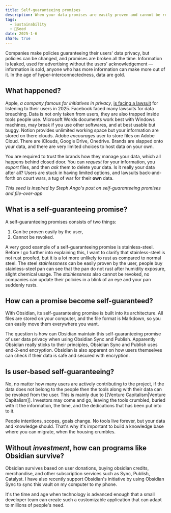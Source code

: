 ```yaml
---
title: Self-guaranteeing promises
description: When your data promises are easily proven and cannot be revoked
tags:
  - Sustainability
  - 🌱Seed
date: 2025-1-6
share: true
---
```

Companies make policies guaranteeing their users' data privacy, but policies can be changed, and promises are broken all the time. Information is leaked, used for advertising without the users' acknowledgement — information is sold, anyone who has more information can make more out of it. In the age of hyper-interconnectedness, data are gold. 
## What happened?

Apple, *a company famous for initiatives in privacy*, [is facing a lawsuit](https://www.cbsnews.com/news/apple-siri-lawsuit-settlement-iphone-eavesdropping-claim/) for listening to their users in 2025. Facebook faced many lawsuits for data breaching. Data is not only taken from users, they are also trapped inside tools people use. Microsoft Words documents work best with Windows machines, may break if you use other softwares, and at best usable but buggy. Notion provides unlimited working space but your information are stored on there clouds. Adobe *encourages* user to store files on Adobe Cloud. There are iClouds, Google Drive, Onedrive. Brands are slapped onto your data, and there are very limited choices to host data on your own. 

You are required to trust the brands how they manage your data, which all happens behind closed door. You can *request* for your information, you *export* files, and then *ask* them to delete your data. Is it really your data after all? Users are stuck in having limited options, and lawsuits back-and-forth on court wars, a tug of war for their **own** data. 

*This seed is inspired by Steph Ango's post on self-guaranteeing promises and file-over-app*
## What is a self-guaranteeing promise?

A self-guaranteeing promises consists of two things: 
1. Can be proven easily by the user,
2. Cannot be revoked.

A very good example of a self-guaranteeing promise is stainless-steel. Before I go further into explaining this, I want to clarify that stainless-steel is not rust proofed, but it is a lot more unlikely to rust as compared to normal steel. The steel *stainlessness* can be easily proven by the user, people buy stainless-steel pan can see that the pan do not rust after humidity exposure, slight chemical usage. The *stainlessness* also cannot be revoked, no companies can update their policies in a blink of an eye and your pan suddenly rusts. 
## How can a promise become self-guaranteed?

With Obsidian, its self-guaranteeing promise is built into its architecture. All files are stored on your computer, and the file format is Markdown, so you can easily move them everywhere you want. 

The question is how can Obsidian maintain this self-guaranteeing promise of user data privacy when using Obsidian Sync and Publish. Apparently Obsidian really sticks to their principles, Obsidian Sync and Publish uses end-2-end encryption. Obsidian is also apparent on how users themselves can check if their data is safe and secured with encryption.
## Is user-based self-guaranteeing?

No, no matter how many users are actively contributing to the project, if the data does not belong to the people then the tools along with their data can be revoked from the user. This is mainly due to [[Venture Capitalism|Venture Capitalism]]. Investors may come and go, leaving the tools crumbled, buried with it the information, the time, and the dedications that has been put into to it.

People intentions, scopes, goals change. No tools live forever, but your data and knowledge should. That's why it's important to build a knowledge base where you can migrate, when the housing crumbles. 
## Without *investment*, how can programs like Obsidian survive?

Obsidian survives based on user donations, buying obsidian credits, merchandise, and other subscription services such as Sync, Publish, Catalyst. I have also recently support Obsidian's initiative by using Obsidian Sync to sync this vault on my computer to my phone. 

It's the time and age when technology is advanced enough that a small developer team can create such a customizable application that can adapt to millions of people's need. 
